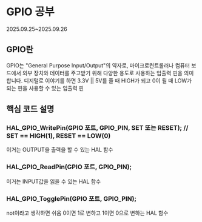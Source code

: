 # GPIO 공부

2025.09.25~2025.09.26

## GPIO란
GPIO는 "General Purpose Input/Output"의 약자로, 마이크로컨트롤러나 컴퓨터 보드에서 외부 장치와 데이터를 주고받기 위해 다양한 용도로 사용하는 입출력 핀을 의미합니다.
디지털로 이야기를 하면 3.3V || 5V를 줄 때 HIGH가 되고 0이 될 때 LOW가 되는 핀을 사용할 수 있는 입출력 핀
## 핵심 코드 설명

### HAL_GPIO_WritePin(GPIO 포트, GPIO_PIN, SET 또는 RESET);  // SET == HIGH(1), RESET == LOW(0)
이거는 OUTPUT을 출력을 할 수 있는 HAL 함수

### HAL_GPIO_ReadPin(GPIO 포트, GPIO_PIN);
이거는 INPUT값을 읽을 수 있는 HAL 함수

### HAL_GPIO_TogglePin(GPIO 포트, GPIO_PIN);
not이라고 생각하면 쉬움 0이면 1로 변하고 1이면 0으로 변하는 HAL 함수